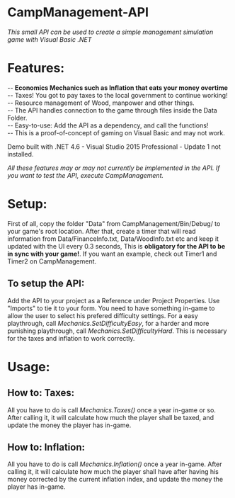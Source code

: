 # CampManagement-API <br />
_This small API can be used to create a simple management simulation game with Visual Basic .NET_ <br />

# Features: <br />
-- **Economics Mechanics such as Inflation that eats your money overtime** <br />
-- Taxes! You got to pay taxes to the local government to continue working! <br />
-- Resource management of Wood, manpower and other things. <br />
-- The API handles connection to the game through files inside the Data Folder. <br />
-- Easy-to-use: Add the API as a dependency, and call the functions! <br />
-- This is a proof-of-concept of gaming on Visual Basic and may not work. <br />

Demo built with .NET 4.6 - Visual Studio 2015 Professional - Update 1 not installed.

_All these features may or may not currently be implemented in the API. If you want to test the API, execute CampManagement._

# Setup: <br />
First of all, copy the folder "Data" from CampManagement/Bin/Debug/ to your game's root location. After that, create a timer that will read information from Data/FinanceInfo.txt, Data/WoodInfo.txt etc and keep it updated with the UI every 0.3 seconds, This is **obligatory for the API to be in sync with your game!**. If you want an example, check out Timer1 and Timer2 on CampManagement.<br />

## To setup the API:
Add the API to your project as a Reference under Project Properties. Use "Imports" to tie it to your form. You need to have something in-game to allow the user to select his prefered difficulty settings. For a easy playthrough, call _Mechanics.SetDifficultyEasy_, for a harder and more punishing playthrough, call _Mechanics.SetDifficultyHard_. This is necessary for the taxes and inflation to work correctly.

# Usage: <br />

## How to: Taxes:
All you have to do is call _Mechanics.Taxes()_ once a year in-game or so. After calling it, it will calculate how much the player shall be taxed, and update the money the player has in-game. <br />

## How to: Inflation:
All you have to do is call _Mechanics.Inflation()_ once a year in-game. After calling it, it will calculate how much the player shall have after having his money corrected by the current inflation index, and update the money the player has in-game. <br />
